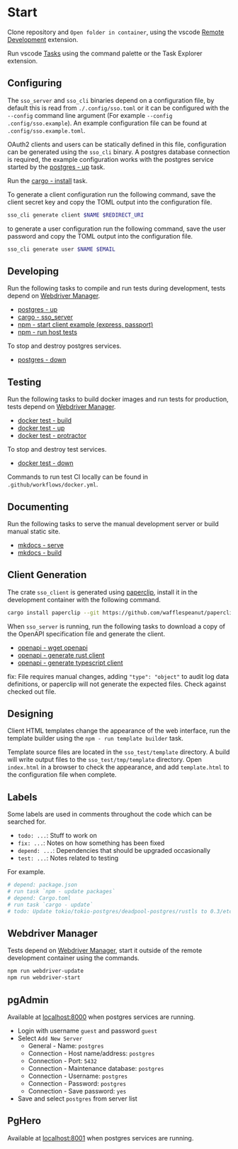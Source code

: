 # Start

Clone repository and `Open folder in container`, using the vscode [Remote Development](https://code.visualstudio.com/docs/remote/containers) extension.

Run vscode [Tasks](https://code.visualstudio.com/docs/editor/tasks) using the command palette or the Task Explorer extension.

## Configuring

The `sso_server` and `sso_cli` binaries depend on a configuration file, by default this is read from `./.config/sso.toml` or it can be configured with the `--config` command line argument (For example `--config .config/sso.example`). An example configuration file can be found at `.config/sso.example.toml`.

OAuth2 clients and users can be statically defined in this file, configuration can be generated using the `sso_cli` binary. A postgres database connection is required, the example configuration works with the postgres service started by the [postgres - up](tasks.md#postgres-up) task.

Run the [cargo - install](tasks.md#cargo-install) task.

To generate a client configuration run the following command, save the client secret key and copy the TOML output into the configuration file.

```bash
sso_cli generate client $NAME $REDIRECT_URI
```

to generate a user configuration run the following command, save the user password and copy the TOML output into the configuration file.

```bash
sso_cli generate user $NAME $EMAIL
```

## Developing

Run the following tasks to compile and run tests during development, tests depend on [Webdriver Manager](#webdriver-manager).

-   [postgres - up](tasks.md#postgres-up)
-   [cargo - sso_server](tasks.md#cargo-sso_server)
-   [npm - start client example (express, passport)](tasks.md#npm-start-client-example-express-passport)
-   [npm - run host tests](tasks.md#npm-run-host-tests)

To stop and destroy postgres services.

-   [postgres - down](tasks.md#postgres-down)

## Testing

Run the following tasks to build docker images and run tests for production, tests depend on [Webdriver Manager](#webdriver-manager).

-   [docker test - build](tasks.md#docker-test-build)
-   [docker test - up](tasks.md#docker-test-up)
-   [docker test - protractor](tasks.md#docker-test-protractor)

To stop and destroy test services.

-   [docker test - down](tasks.md#docker-test-down)

Commands to run test CI locally can be found in `.github/workflows/docker.yml`.

## Documenting

Run the following tasks to serve the manual development server or build manual static site.

-   [mkdocs - serve](tasks.md#mkdocs-serve)
-   [mkdocs - build](tasks.md#mkdocs-build)

## Client Generation

The crate `sso_client` is generated using [paperclip](https://github.com/wafflespeanut/paperclip), install it in the development container with the following command.

```bash
cargo install paperclip --git https://github.com/wafflespeanut/paperclip --features cli
```

When `sso_server` is running, run the following tasks to download a copy of the OpenAPI specification file and generate the client.

-   [openapi - wget openapi](tasks.md#openapi-wget-openapi)
-   [openapi - generate rust client](tasks.md#openapi-generate-rust-client)
-   [openapi - generate typescript client](tasks.md#openapi-generate-typescript-client)

fix: File requires manual changes, adding `"type": "object"` to audit log data definitions, or paperclip will not generate the expected files. Check against checked out file.

<!-- fix: Rust client requires manual changes, `Any` to `std::any::Any`. -->
<!-- todo: Above line will probably need changing with other client changes. -->

## Designing

Client HTML templates change the appearance of the web interface, run the template builder using the `npm - run template builder` task.

Template source files are located in the `sso_test/template` directory. A build will write output files to the `sso_test/tmp/template` directory. Open `index.html` in a browser to check the appearance, and add `template.html` to the configuration file when complete.

## Labels

Some labels are used in comments throughout the code which can be searched for.

-   `todo: ...`: Stuff to work on
-   `fix: ...`: Notes on how something has been fixed
-   `depend: ...`: Dependencies that should be upgraded occasionally
-   `test: ...`: Notes related to testing

For example.

```bash
# depend: package.json
# run task `npm - update packages`
# depend: Cargo.toml
# run task `cargo - update`
# todo: Update tokio/tokio-postgres/deadpool-postgres/rustls to 0.3/etc. when supported by actix_rt (LocalSet struct changes)
```

## Webdriver Manager

Tests depend on [Webdriver Manager](https://www.npmjs.com/package/webdriver-manager), start it outside of the remote development container using the commands.

```bash
npm run webdriver-update
npm run webdriver-start
```

## pgAdmin

Available at [localhost:8000](http://localhost:8000) when postgres services are running.

-   Login with username `guest` and password `guest`
-   Select `Add New Server`
    -   General - Name: `postgres`
    -   Connection - Host name/address: `postgres`
    -   Connection - Port: `5432`
    -   Connection - Maintenance database: `postgres`
    -   Connection - Username: `postgres`
    -   Connection - Password: `postgres`
    -   Connection - Save password: `yes`
-   Save and select `postgres` from server list

## PgHero

Available at [localhost:8001](http://localhost:8001) when postgres services are running.
